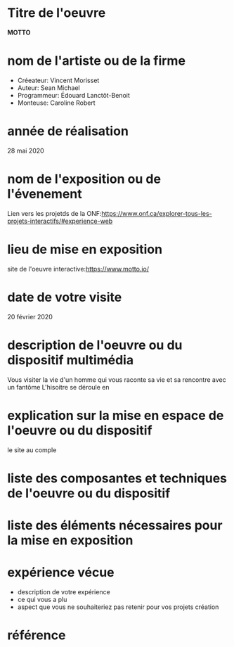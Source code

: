 # Titre de l'oeuvre
**MOTTO**
# nom de l'artiste ou de la firme
- Créeateur: Vincent Morisset
- Auteur: Sean Michael
- Programmeur: Édouard Lanctôt-Benoit
- Monteuse: Caroline Robert
# année de réalisation
28 mai 2020
# nom de l'exposition ou de l'évenement
Lien vers les projetds de la ONF:https://www.onf.ca/explorer-tous-les-projets-interactifs/#experience-web
# lieu de mise en exposition
site de l'oeuvre interactive:https://www.motto.io/
# date de votre visite
20 février 2020
# description de l'oeuvre ou du dispositif multimédia
Vous visiter la vie d'un homme qui vous raconte sa vie et sa rencontre avec un fantôme
L'hisoitre se déroule en 

# explication sur la mise en espace de l'oeuvre ou du dispositif
le site au comple
# liste des composantes et techniques de l'oeuvre ou du dispositif
# liste des éléments nécessaires pour la mise en exposition
# expérience vécue
- description de votre expérience
- ce qui vous a plu
- aspect que vous ne souhaiteriez pas retenir pour vos projets création
# référence
